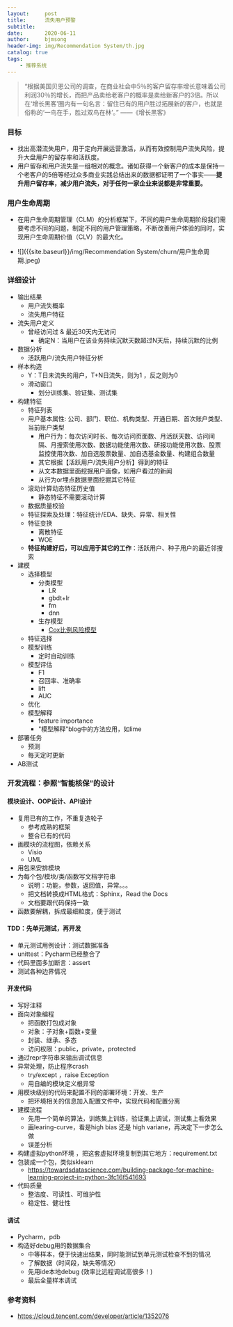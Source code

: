 ```yaml
---
layout:     post
title:      流失用户预警
subtitle:   
date:       2020-06-11
author:     bjmsong
header-img: img/Recommendation System/th.jpg
catalog: true
tags:
    - 推荐系统
---
```


>“根据美国贝恩公司的调查，在商业社会中5％的客户留存率增长意味着公司利润30％的增长，而把产品卖给老客户的概率是卖给新客户的3倍。所以在‘增长黑客’圈内有一句名言：留住已有的用户胜过拓展新的客户，也就是俗称的‘一鸟在手，胜过双鸟在林’。”
>——《增长黑客》



### 目标

- 找出高潜流失用户，用于定向开展运营激活，从而有效控制用户流失风险，提升大盘用户的留存率和活跃度。
- 用户留存和用户流失是一组相对的概念。诸如获得一个新客户的成本是保持一个老客户的5倍等经过众多商业实践总结出来的数据都证明了一个事实——**提升用户留存率，减少用户流失，对于任何一家企业来说都是非常重要。**



### 用户生命周期

- 在用户生命周期管理（CLM）的分析框架下，不同的用户生命周期阶段我们需要考虑不同的问题，制定不同的用户管理策略，不断改善用户体验的同时，实现用户生命周期价值（CLV）的最大化。

<ul> 
<li markdown="1"> 
![]({{site.baseurl}}/img/Recommendation System/churn/用户生命周期.jpeg) 
</li> 
</ul> 



### 详细设计

- 输出结果
    - 用户流失概率
	- 流失用户特征
- 流失用户定义
    - 曾经访问过 & 最近30天内无访问
      - 确定N：当用户在该业务持续沉默天数超过N天后，持续沉默的比例
- 数据分析
    - 活跃用户/流失用户特征分析
- 样本构造
	- Y：T日未流失的用户，T+N日流失，则为1 ，反之则为0
  - 滑动窗口
	- 划分训练集、验证集、测试集
- 构建特征
	- 特征列表
    - 用户基本属性: 公司、部门、职位、机构类型、开通日期、首次账户类型、当前账户类型 
	  - 用户行为：每次访问时长、每次访问页面数、月活跃天数、访问间隔、月搜索使用次数、数据功能使用次数、研报功能使用次数、股票监控使用次数、加自选股票数量、加自选基金数量、构建组合数量
	  - 其它根据【活跃用户/流失用户分析】得到的特征
	  - 从文本数据里面挖掘用户画像，如用户看过的新闻
	  - 从行为or埋点数据里面挖掘其它特征
	- 滚动计算动态特征历史值
	  - 静态特征不需要滚动计算
	- 数据质量校验
	- 特征探索及处理：特征统计/EDA、缺失、异常、相关性
	- 特征变换
	  - 离散特征
	  - WOE
	- **特征构建好后，可以应用于其它的工作**：活跃用户、种子用户的最近邻搜索
- 建模
	- 选择模型
	  - 分类模型
	    - LR
	    - gbdt+lr
	    - fm
	    - dnn
	  - 生存模型
	  	- [Cox比例风险模型](https://mp.weixin.qq.com/s?__biz=Mzg5ODAzMTkyMg==&mid=2247488990&idx=1&sn=9d219002ef475b661e277fdc297f44ca&chksm=c0699d83f71e149543aaa03e3923df659e4da4d5cc79639abfe257dd0631599c6b35c55bca5d&mpshare=1&scene=1&srcid=&sharer_sharetime=1588466679263&sharer_shareid=602b1ccf63ca4ea52755ecd058f6d407&key=fd9df393504e2978da09dc8a00eb84c1356b8317e5374e7663d7ff5a36d4e8c116cf3531ef3ae50435f5e934262c6a2f0335c94ef5ba55db562b48874acffcbbf1d413fa0763fbff4570f458460e785a&ascene=1&uin=MjM1OTMwMzkwMA%3D%3D&devicetype=Windows+7+x64&version=62090070&lang=zh_CN&exportkey=ASFrgDwoGpnZFbC%2BU3iWyl4%3D&pass_ticket=54H5mTkNDcJGloRn%2BiG0HGlOX7G234LqgKoXtxCtXyrN8aQopin%2F3lMzuW3O0nGF)
	- 特征选择
	- 模型训练
	  - 定时自动训练
	- 模型评估
	  - F1
	  - 召回率、准确率
	  - lift
	  - AUC
	- 优化
	- 模型解释
	  - feature importance
	  - "模型解释"blog中的方法应用，如lime
- 部署任务
    - 预测
    - 每天定时更新
- AB测试



### 开发流程：参照“智能核保”的设计

#### 模块设计、OOP设计、API设计    

- 复用已有的工作，不重复造轮子        
  - 参考成熟的框架
  - 整合已有的代码
- 画模块的流程图，依赖关系        
  - Visio
  - UML
- 用包来安排模块
- 为每个包/模块/类/函数写文档字符串        
  - 说明：功能，参数，返回值，异常。。。
  - 把文档转换成HTML格式：Sphinx，Read the Docs
  - 文档要跟代码保持一致
- 函数要解耦，拆成最细粒度，便于测试



#### TDD：先单元测试，再开发    

- 单元测试用例设计：测试数据准备
- unittest：Pycharm已经整合了
- 代码里面多加断言：assert
- 测试各种边界情况



#### 开发代码    

- 写好注释
- 面向对象编程        
  - 把函数打包成对象
  - 对象：子对象+函数+变量
  - 封装、继承、多态
  - 访问权限：public，private，protected
- 通过repr字符串来输出调试信息
- 异常处理，防止程序crash        
  - try/except ，raise Exception
  - 用自编的模块定义根异常
- 用模块级别的代码来配置不同的部署环境：开发、生产        
  - 把环境相关的信息加入配置文件中，实现代码和配置分离
- 建模流程        
  - 先用一个简单的算法，训练集上训练，验证集上调试，测试集上看效果
  - 画learing-curve，看是high bias 还是 high variane，再决定下一步怎么做
  - 误差分析
- 构建虚拟python环境 ，把这套虚拟环境复制到其它地方：requirement.txt
- 包装成一个包，类似sklearn        
  - https://towardsdatascience.com/building-package-for-machine-learning-project-in-python-3fc16f541693
- 代码质量        
  - 整洁度、可读性、可维护性
  - 稳定性、健壮性



#### 调试    

- Pycharm，pdb
- 构造好debug用的数据集合        
  - 中等样本，便于快速出结果，同时能测试到单元测试检查不到的情况
  - 了解数据（时间段，缺失等情况）
  - 先用ide本地debug (效率比远程调试高很多！)
  - 最后全量样本调试



### 参考资料
- https://cloud.tencent.com/developer/article/1352076